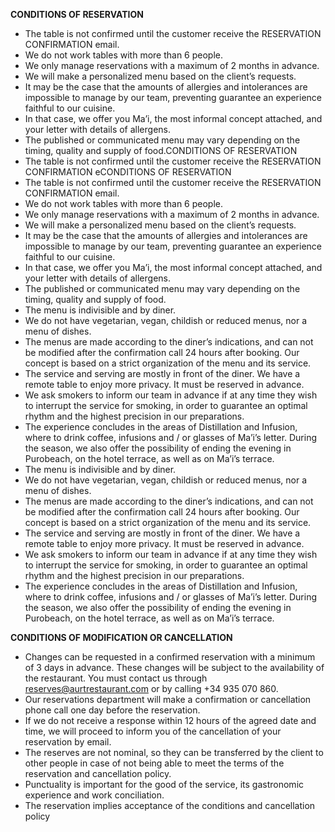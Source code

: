 **CONDITIONS OF RESERVATION**

- The table is not confirmed until the customer receive the RESERVATION CONFIRMATION email.
- We do not work tables with more than 6 people.
- We only manage reservations with a maximum of 2 months in advance.
- We will make a personalized menu based on the client’s requests.
- It may be the case that the amounts of allergies and intolerances are impossible to manage by our team, preventing guarantee an experience faithful to our cuisine.
- In that case, we offer you Ma’i, the most informal concept attached, and your letter with details of allergens.
- The published or communicated menu may vary depending on the timing, quality and supply of food.CONDITIONS OF RESERVATION
- The table is not confirmed until the customer receive the RESERVATION CONFIRMATION eCONDITIONS OF RESERVATION
- The table is not confirmed until the customer receive the RESERVATION CONFIRMATION email.
- We do not work tables with more than 6 people.
- We only manage reservations with a maximum of 2 months in advance.
- We will make a personalized menu based on the client’s requests.
- It may be the case that the amounts of allergies and intolerances are impossible to manage by our team, preventing guarantee an experience faithful to our cuisine.
- In that case, we offer you Ma’i, the most informal concept attached, and your letter with details of allergens.
- The published or communicated menu may vary depending on the timing, quality and supply of food.
- The menu is indivisible and by diner.
- We do not have vegetarian, vegan, childish or reduced menus, nor a menu of dishes.
- The menus are made according to the diner’s indications, and can not be modified after the confirmation call 24 hours after booking. Our concept is based on a strict organization of the menu and its service.
- The service and serving are mostly in front of the diner. We have a remote table to enjoy more privacy. It must be reserved in advance.
- We ask smokers to inform our team in advance if at any time they wish to interrupt the service for smoking, in order to guarantee an optimal rhythm and the highest precision in our preparations.
- The experience concludes in the areas of Distillation and Infusion, where to drink coffee, infusions and / or glasses of Ma’i’s letter. During the season, we also offer the possibility of ending the evening in Purobeach, on the hotel terrace, as well as on Ma’i’s terrace.
- The menu is indivisible and by diner.
- We do not have vegetarian, vegan, childish or reduced menus, nor a menu of dishes.
- The menus are made according to the diner’s indications, and can not be modified after the confirmation call 24 hours after booking. Our concept is based on a strict organization of the menu and its service.
- The service and serving are mostly in front of the diner. We have a remote table to enjoy more privacy. It must be reserved in advance.
- We ask smokers to inform our team in advance if at any time they wish to interrupt the service for smoking, in order to guarantee an optimal rhythm and the highest precision in our preparations.
- The experience concludes in the areas of Distillation and Infusion, where to drink coffee, infusions and / or glasses of Ma’i’s letter. During the season, we also offer the possibility of ending the evening in Purobeach, on the hotel terrace, as well as on Ma’i’s terrace.

**CONDITIONS OF MODIFICATION OR CANCELLATION**

- Changes can be requested in a confirmed reservation with a minimum of 3 days in advance. These changes will be subject to the availability of the restaurant. You must contact us through reserves@aurtrestaurant.com or by calling +34 935 070 860.
- Our reservations department will make a confirmation or cancellation phone call one day before the reservation.
- If we do not receive a response within 12 hours of the agreed date and time, we will proceed to inform you of the cancellation of your reservation by email.
- The reserves are not nominal, so they can be transferred by the client to other people in case of not being able to meet the terms of the reservation and cancellation policy.
- Punctuality is important for the good of the service, its gastronomic experience and work conciliation.
- The reservation implies acceptance of the conditions and cancellation policy
